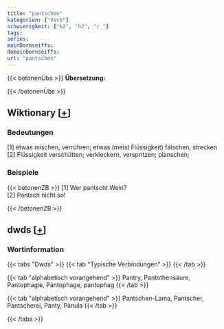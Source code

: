 ```yaml
---
title: "pantschen"
kategorien: ["Verb"]
schwierigkeit: ["k2", "h2", "r_"]
tags:
series:
mainDornseiffs:
domainDornseiffs:
url: "pantschen"
---
```


{{< betonenÜbs >}}
**Übersetzung:**  
  
{{< /betonenÜbs >}}

## Wiktionary [[+](https://de.wiktionary.org/wiki/pantschen)]

### Bedeutungen
[1] etwas mischen, verrühren; etwas (meist Flüssigkeit) fälschen, strecken  
[2] Flüssigkeit verschütten; verkleckern, verspritzen; planschen;  

### Beispiele
{{< betonenZB >}}
[1] Wer pantscht Wein?  
[2] Pantsch nicht so!  

{{< /betonenZB >}}


## dwds [[+](https://www.dwds.de/wb/pantschen)]

### Wortinformation
{{< tabs "Dwds" >}}
{{< tab "Typische Verbindungen" >}}
{{< /tab >}}

{{< tab "alphabetisch vorangehend" >}}
Pantry, Pantothensäure, Pantophagie, Pantophage, pantophag
{{< /tab >}}

{{< tab "alphabetisch vorangehend" >}}
Pantschen-Lama, Pantscher, Pantscherei, Panty, Pänula
{{< /tab >}}

{{< /tabs >}}

